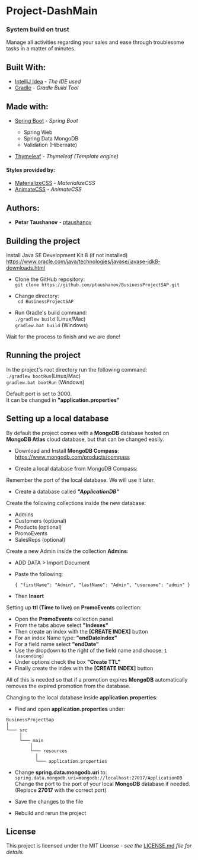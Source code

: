 # Project-DashMain

### System build on trust

Manage all activities regarding your sales and ease through troublesome tasks in a matter of minutes.

## Built With:

* [IntelliJ Idea](https://www.jetbrains.com/idea/) - *The IDE used*
* [Gradle](https://gradle.org/) - *Gradle Build Tool*

## Made with:

* [Spring Boot](https://start.spring.io/) - *Spring Boot*
    * Spring Web
    * Spring Data MongoDB
    * Validation (Hibernate)

* [Thymeleaf](https://www.thymeleaf.org/) - *Thymeleaf (Template engine)*

#### Styles provided by:

* [MaterializeCSS](https://materializecss.com) - *MaterializeCSS*
* [AnimateCSS](https://animate.style/) - *AnimateCSS*

## Authors:

* **Petar Taushanov** - [ptaushanov](https://github.com/ptaushanov)

## Building the project

Install Java SE Development Kit 8 (if not installed)  
https://www.oracle.com/java/technologies/javase/javase-jdk8-downloads.html

* Clone the GitHub repository:  
  ``
  git clone https://github.com/ptaushanov/BusinessProjectSAP.git
  ``

* Change directory:  
  `` cd BusinessProjectSAP``

* Run Gradle's build command:  
  ``./gradlew build`` (Linux/Mac)  
  ``gradlew.bat build`` (Windows)

Wait for the process to finish and we are done!

## Running the project

In the project's root directory run the following command:  
``./gradlew bootRun``(Linux/Mac)  
``gradlew.bat bootRun`` (Windows)

Default port is set to 3000.   
It can be changed in **"application.properties"**

## Setting up a local database

By default the project comes with a **MongoDB** database hosted on **MongoDB Atlas** cloud database, but that can be
changed easily.

* Download and Install **MongoDB Compass**:  
  https://www.mongodb.com/products/compass

* Create a local database from MongoDB Compass:

Remember the port of the local database. We will use it later.

* Create a database called ***"ApplicationDB"***

Create the following collections inside the new database:

* Admins
* Customers (optional)
* Products (optional)
* PromoEvents
* SalesReps (optional)

Create a new Admin inside the collection **Admins**:

* ADD DATA > Import Document
* Paste the following:

  ``{
  "firstName": "Admin",
  "lastName": "Admin",
  "username": "admin"
  }``

* Then **Insert**

Setting up **ttl (Time to live)**  on **PromoEvents** collection:

* Open the **PromoEvents** collection panel
* From the tabs above select **"Indexes"**
* Then create an index with the **[CREATE INDEX]** button
* For an index Name type: **"endDateIndex"**
* For a field name select **"endDate"**
* Use the dropdown to the right of the field name and choose: `1 (ascending)`
* Under options check the box **"Create TTL"**
* Finally create the index with the **[CREATE INDEX]** button

All of this is needed so that if a promotion expires **MongoDB** automatically removes the expired promotion from the
database.

Changing to the local database inside **application.properties**:

* Find and open  **application.properties** under:

```
BusinessProjectSap   
│
└─── src
     │
     └─── main
	     │
	     └─── resources
		   │
		   └─── application.properties
```

* Change **spring.data.mongodb.uri** to:  
  ``spring.data.mongodb.uri=mongodb://localhost:27017/ApplicationDB``  
  Change the port to the port of your local **MongoDB** database if needed.  
  (Replace **27017** with the correct port)

* Save the changes to the file
* Rebuild and rerun the project

## License

This project is licensed under the MIT License - *see
the* [LICENSE.md](https://github.com/ptaushanov/BusinessProjectSAP/blob/master/LICENSE) *file for details.*
